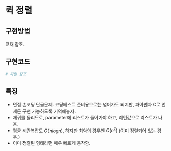 # 퀵 정렬
## 구현방법
교재 참조.

## 구현코드
```python
# 파일 참조
```

## 특징
* 면접 손코딩 단골문제. 코딩테스트 준비용으로는 넘어가도 되지만, 파이썬과 C로 언제든 구현 가능하도록 기억해놓자.
* 재귀를 돌리므로, parameter에 리스트가 들어가야 하고, 리턴값으로 리스트가 나옴.
* 평균 시간복잡도 $O(nlogn)$, 하지만 최악의 경우엔 $O(n^2)$ (이미 정렬되어 있는 경우.)
* 이미 정렬된 형태라면 매우 빠르게 동작함.